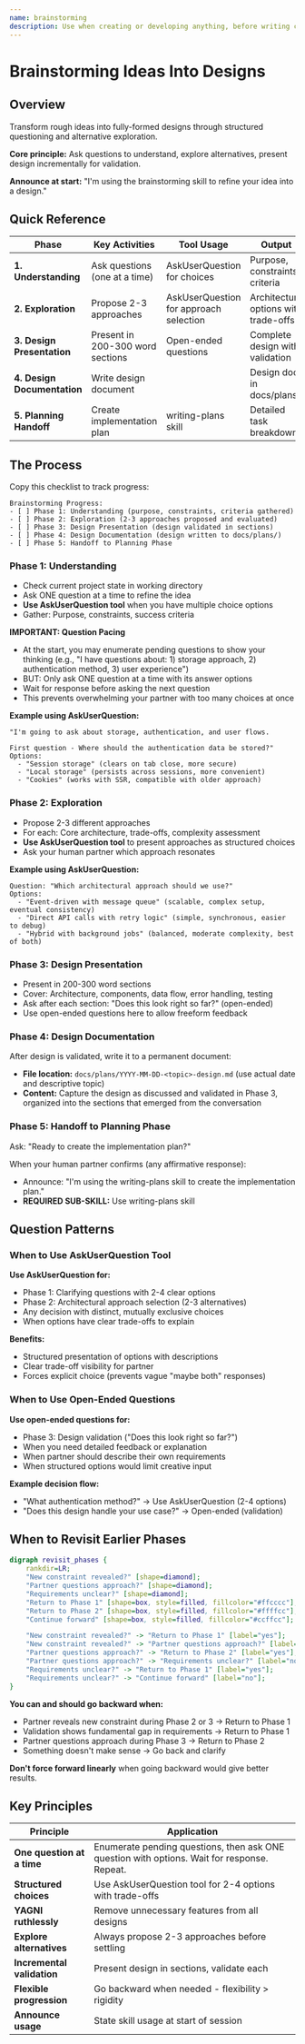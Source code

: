 ```yaml
---
name: brainstorming
description: Use when creating or developing anything, before writing code or implementation plans - refines rough ideas into fully-formed designs through structured Socratic questioning, alternative exploration, and incremental validation
---
```


# Brainstorming Ideas Into Designs

## Overview

Transform rough ideas into fully-formed designs through structured questioning and alternative exploration.

**Core principle:** Ask questions to understand, explore alternatives, present design incrementally for validation.

**Announce at start:** "I'm using the brainstorming skill to refine your idea into a design."

## Quick Reference

| Phase | Key Activities | Tool Usage | Output |
|-------|---------------|------------|--------|
| **1. Understanding** | Ask questions (one at a time) | AskUserQuestion for choices | Purpose, constraints, criteria |
| **2. Exploration** | Propose 2-3 approaches | AskUserQuestion for approach selection | Architecture options with trade-offs |
| **3. Design Presentation** | Present in 200-300 word sections | Open-ended questions | Complete design with validation |
| **4. Design Documentation** | Write design document |  | Design doc in docs/plans/ |
| **5. Planning Handoff** | Create implementation plan | writing-plans skill | Detailed task breakdown |

## The Process

Copy this checklist to track progress:

```
Brainstorming Progress:
- [ ] Phase 1: Understanding (purpose, constraints, criteria gathered)
- [ ] Phase 2: Exploration (2-3 approaches proposed and evaluated)
- [ ] Phase 3: Design Presentation (design validated in sections)
- [ ] Phase 4: Design Documentation (design written to docs/plans/)
- [ ] Phase 5: Handoff to Planning Phase
```

### Phase 1: Understanding
- Check current project state in working directory
- Ask ONE question at a time to refine the idea
- **Use AskUserQuestion tool** when you have multiple choice options
- Gather: Purpose, constraints, success criteria

**IMPORTANT: Question Pacing**
- At the start, you may enumerate pending questions to show your thinking (e.g., "I have questions about: 1) storage approach, 2) authentication method, 3) user experience")
- BUT: Only ask ONE question at a time with its answer options
- Wait for response before asking the next question
- This prevents overwhelming your partner with too many choices at once

**Example using AskUserQuestion:**
```
"I'm going to ask about storage, authentication, and user flows.

First question - Where should the authentication data be stored?"
Options:
  - "Session storage" (clears on tab close, more secure)
  - "Local storage" (persists across sessions, more convenient)
  - "Cookies" (works with SSR, compatible with older approach)
```

### Phase 2: Exploration
- Propose 2-3 different approaches
- For each: Core architecture, trade-offs, complexity assessment
- **Use AskUserQuestion tool** to present approaches as structured choices
- Ask your human partner which approach resonates

**Example using AskUserQuestion:**
```
Question: "Which architectural approach should we use?"
Options:
  - "Event-driven with message queue" (scalable, complex setup, eventual consistency)
  - "Direct API calls with retry logic" (simple, synchronous, easier to debug)
  - "Hybrid with background jobs" (balanced, moderate complexity, best of both)
```

### Phase 3: Design Presentation
- Present in 200-300 word sections
- Cover: Architecture, components, data flow, error handling, testing
- Ask after each section: "Does this look right so far?" (open-ended)
- Use open-ended questions here to allow freeform feedback

### Phase 4: Design Documentation
After design is validated, write it to a permanent document:
- **File location:** `docs/plans/YYYY-MM-DD-<topic>-design.md` (use actual date and descriptive topic)
- **Content:** Capture the design as discussed and validated in Phase 3, organized into the sections that emerged from the conversation

### Phase 5: Handoff to Planning Phase
Ask: "Ready to create the implementation plan?"

When your human partner confirms (any affirmative response):
- Announce: "I'm using the writing-plans skill to create the implementation plan."
- **REQUIRED SUB-SKILL:** Use writing-plans skill

## Question Patterns

### When to Use AskUserQuestion Tool

**Use AskUserQuestion for:**
- Phase 1: Clarifying questions with 2-4 clear options
- Phase 2: Architectural approach selection (2-3 alternatives)
- Any decision with distinct, mutually exclusive choices
- When options have clear trade-offs to explain

**Benefits:**
- Structured presentation of options with descriptions
- Clear trade-off visibility for partner
- Forces explicit choice (prevents vague "maybe both" responses)

### When to Use Open-Ended Questions

**Use open-ended questions for:**
- Phase 3: Design validation ("Does this look right so far?")
- When you need detailed feedback or explanation
- When partner should describe their own requirements
- When structured options would limit creative input

**Example decision flow:**
- "What authentication method?" → Use AskUserQuestion (2-4 options)
- "Does this design handle your use case?" → Open-ended (validation)

## When to Revisit Earlier Phases

```dot
digraph revisit_phases {
    rankdir=LR;
    "New constraint revealed?" [shape=diamond];
    "Partner questions approach?" [shape=diamond];
    "Requirements unclear?" [shape=diamond];
    "Return to Phase 1" [shape=box, style=filled, fillcolor="#ffcccc"];
    "Return to Phase 2" [shape=box, style=filled, fillcolor="#ffffcc"];
    "Continue forward" [shape=box, style=filled, fillcolor="#ccffcc"];

    "New constraint revealed?" -> "Return to Phase 1" [label="yes"];
    "New constraint revealed?" -> "Partner questions approach?" [label="no"];
    "Partner questions approach?" -> "Return to Phase 2" [label="yes"];
    "Partner questions approach?" -> "Requirements unclear?" [label="no"];
    "Requirements unclear?" -> "Return to Phase 1" [label="yes"];
    "Requirements unclear?" -> "Continue forward" [label="no"];
}
```

**You can and should go backward when:**
- Partner reveals new constraint during Phase 2 or 3 → Return to Phase 1
- Validation shows fundamental gap in requirements → Return to Phase 1
- Partner questions approach during Phase 3 → Return to Phase 2
- Something doesn't make sense → Go back and clarify

**Don't force forward linearly** when going backward would give better results.

## Key Principles

| Principle | Application |
|-----------|-------------|
| **One question at a time** | Enumerate pending questions, then ask ONE question with options. Wait for response. Repeat. |
| **Structured choices** | Use AskUserQuestion tool for 2-4 options with trade-offs |
| **YAGNI ruthlessly** | Remove unnecessary features from all designs |
| **Explore alternatives** | Always propose 2-3 approaches before settling |
| **Incremental validation** | Present design in sections, validate each |
| **Flexible progression** | Go backward when needed - flexibility > rigidity |
| **Announce usage** | State skill usage at start of session |

